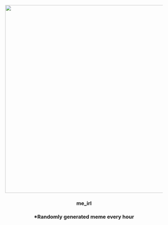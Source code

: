 <p align="center">
        <img src="https://i.redd.it/jdyjvrpjnke91.jpg" width="600" height="600">
        </p>
        <h3 align="center">me_irl</h3>
        <h3 align="center">*Randomly generated meme every hour</h3>
    